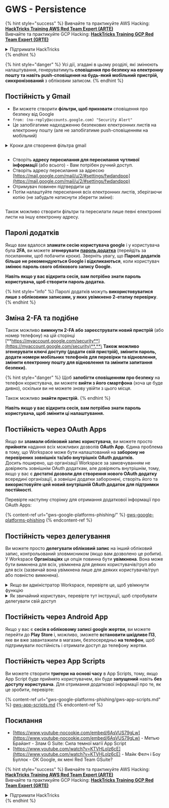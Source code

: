# GWS - Persistence

{% hint style="success" %}
Вивчайте та практикуйте AWS Hacking:<img src="../../.gitbook/assets/image.png" alt="" data-size="line">[**HackTricks Training AWS Red Team Expert (ARTE)**](https://training.hacktricks.xyz/courses/arte)<img src="../../.gitbook/assets/image.png" alt="" data-size="line">\
Вивчайте та практикуйте GCP Hacking: <img src="../../.gitbook/assets/image (2).png" alt="" data-size="line">[**HackTricks Training GCP Red Team Expert (GRTE)**<img src="../../.gitbook/assets/image (2).png" alt="" data-size="line">](https://training.hacktricks.xyz/courses/grte)

<details>

<summary>Підтримати HackTricks</summary>

* Перевірте [**плани підписки**](https://github.com/sponsors/carlospolop)!
* **Приєднуйтесь до** 💬 [**групи Discord**](https://discord.gg/hRep4RUj7f) або [**групи Telegram**](https://t.me/peass) або **слідкуйте** за нами в **Twitter** 🐦 [**@hacktricks\_live**](https://twitter.com/hacktricks\_live)**.**
* **Діліться хакерськими трюками, надсилаючи PR до** [**HackTricks**](https://github.com/carlospolop/hacktricks) та [**HackTricks Cloud**](https://github.com/carlospolop/hacktricks-cloud) репозиторіїв на GitHub.

</details>
{% endhint %}

{% hint style="danger" %}
Усі дії, згадані в цьому розділі, які змінюють налаштування, генеруватимуть **сповіщення про безпеку на електронну пошту та навіть push-сповіщення на будь-який мобільний пристрій, синхронізований** з обліковим записом.
{% endhint %}

## **Постійність у Gmail**

* Ви можете створити **фільтри, щоб приховати** сповіщення про безпеку від Google
* `from: (no-reply@accounts.google.com) "Security Alert"`
* Це запобігатиме надходженню безпекових електронних листів на електронну пошту (але не запобігатиме push-сповіщенням на мобільний)

<details>

<summary>Кроки для створення фільтра gmail</summary>

(Інструкції з [**тут**](https://support.google.com/mail/answer/6579))

1. Відкрийте [Gmail](https://mail.google.com/).
2. У полі пошуку вгорі натисніть Показати параметри пошуку ![photos tune](https://lh3.googleusercontent.com/cD6YR\_YvqXqNKxrWn2NAWkV6tjJtg8vfvqijKT1\_9zVCrl2sAx9jROKhLqiHo2ZDYTE=w36).
3. Введіть свої критерії пошуку. Якщо ви хочете перевірити, чи правильно працює ваш пошук, подивіться, які електронні листи з'являються, натиснувши **Пошук**.
4. У нижній частині вікна пошуку натисніть **Створити фільтр**.
5. Виберіть, що ви хочете, щоб фільтр робив.
6. Натисніть **Створити фільтр**.

Перевірте свій поточний фільтр (щоб видалити їх) за адресою [https://mail.google.com/mail/u/0/#settings/filters](https://mail.google.com/mail/u/0/#settings/filters)

</details>

<figure><img src="../../.gitbook/assets/image (331).png" alt=""><figcaption></figcaption></figure>

* Створіть **адресу пересилання для пересилання чутливої інформації** (або всього) - Вам потрібен ручний доступ.
* Створіть адресу пересилання за адресою [https://mail.google.com/mail/u/2/#settings/fwdandpop](https://mail.google.com/mail/u/2/#settings/fwdandpop)
* Отримувач повинен підтвердити це
* Потім налаштуйте пересилання всіх електронних листів, зберігаючи копію (не забудьте натиснути зберегти зміни):

<figure><img src="../../.gitbook/assets/image (332).png" alt=""><figcaption></figcaption></figure>

Також можливо створити фільтри та пересилати лише певні електронні листи на іншу електронну адресу.

## Паролі додатків

Якщо вам вдалося **зламати сесію користувача google** і у користувача була **2FA**, ви можете **згенерувати** [**пароль додатка**](https://support.google.com/accounts/answer/185833?hl=en) (перейдіть за посиланням, щоб побачити кроки). Зверніть увагу, що **Паролі додатків більше не рекомендуються Google і відкликаються**, коли користувач **змінює пароль свого облікового запису Google.**

**Навіть якщо у вас відкрита сесія, вам потрібно знати пароль користувача, щоб створити пароль додатка.**

{% hint style="info" %}
Паролі додатків можуть **використовуватися лише з обліковими записами, у яких увімкнено 2-етапну перевірку**.
{% endhint %}

## Зміна 2-FA та подібне

Також можливо **вимкнути 2-FA або зареєструвати новий пристрій** (або номер телефону) на цій сторінці [**https://myaccount.google.com/security**](https://myaccount.google.com/security)**.**\
**Також можливо згенерувати ключі доступу (додати свій пристрій), змінити пароль, додати номери мобільних телефонів для перевірки та відновлення, змінити електронну пошту для відновлення та змінити запитання безпеки).**

{% hint style="danger" %}
Щоб **запобігти сповіщенням про безпеку** на телефон користувача, ви можете **вийти з його смартфона** (хоча це буде дивно), оскільки ви не можете знову увійти з цього місця.

Також можливо **знайти пристрій.**
{% endhint %}

**Навіть якщо у вас відкрита сесія, вам потрібно знати пароль користувача, щоб змінити ці налаштування.**

## Постійність через OAuth Apps

Якщо ви **зламали обліковий запис користувача**, ви можете просто **прийняти** надання всіх можливих дозволів **OAuth App**. Єдина проблема в тому, що Workspace може бути налаштований на **заборону не перевірених зовнішніх та/або внутрішніх OAuth додатків.**\
Досить поширено, що організації Workspace за замовчуванням не довіряють зовнішнім OAuth додаткам, але довіряють внутрішнім, тому, якщо у вас є **достатні дозволи для створення нового OAuth додатку** всередині організації, а зовнішні додатки заборонені, створіть його та **використовуйте цей новий внутрішній OAuth додаток для підтримки постійності**.

Перевірте наступну сторінку для отримання додаткової інформації про OAuth Apps:

{% content-ref url="gws-google-platforms-phishing/" %}
[gws-google-platforms-phishing](gws-google-platforms-phishing/)
{% endcontent-ref %}

## Постійність через делегування

Ви можете просто **делегувати обліковий запис** на інший обліковий запис, контрольований зловмисником (якщо вам дозволено це робити). У Workspace **Організаціях** ця опція повинна бути **увімкнена**. Вона може бути вимкнена для всіх, увімкнена для деяких користувачів/груп або для всіх (зазвичай вона увімкнена лише для деяких користувачів/груп або повністю вимкнена).

<details>

<summary>Якщо ви адміністратор Workspace, перевірте це, щоб увімкнути функцію</summary>

(Інформація [скопійована з документації](https://support.google.com/a/answer/7223765))

Як адміністратор вашої організації (наприклад, вашої роботи або школи), ви контролюєте, чи можуть користувачі делегувати доступ до свого облікового запису Gmail. Ви можете дозволити всім мати можливість делегувати свій обліковий запис. Або лише дозволити людям з певних відділів налаштувати делегування. Наприклад, ви можете:

* Додати адміністративного асистента як делегата на свій обліковий запис Gmail, щоб вони могли читати та надсилати електронні листи від вашого імені.
* Додати групу, таку як ваш відділ продажів, у Групи як делегата, щоб надати всім доступ до одного облікового запису Gmail.

Користувачі можуть делегувати доступ лише іншому користувачу в тій же організації, незалежно від їх домену чи організаційної одиниці.

#### Обмеження та обмеження делегування

* **Дозволити користувачам надавати доступ до своєї поштової скриньки Google групі** опція: Щоб використовувати цю опцію, вона повинна бути увімкнена для ОУ делегованого облікового запису та для кожного члена групи ОУ. Члени групи, які належать до ОУ без увімкненої цієї опції, не можуть отримати доступ до делегованого облікового запису.
* При звичайному використанні 40 делегованих користувачів можуть отримати доступ до облікового запису Gmail одночасно. Вище середнього використання одним або кількома делегатами може зменшити цю кількість.
* Автоматизовані процеси, які часто отримують доступ до Gmail, також можуть зменшити кількість делегатів, які можуть отримати доступ до облікового запису одночасно. Ці процеси включають API або розширення браузера, які часто отримують доступ до Gmail.
* Один обліковий запис Gmail підтримує до 1,000 унікальних делегатів. Група в Групах вважається одним делегатом у межах ліміту.
* Делегування не збільшує ліміти для облікового запису Gmail. Облікові записи Gmail з делегованими користувачами мають стандартні ліміти та політики облікового запису Gmail. Для отримання додаткової інформації відвідайте [Ліміти та політики Gmail](https://support.google.com/a/topic/28609).

#### Крок 1: Увімкніть делегування Gmail для своїх користувачів

**Перед початком:** Щоб застосувати налаштування для певних користувачів, помістіть їхні облікові записи в [організаційну одиницю](https://support.google.com/a/topic/1227584).

1.  [Увійдіть](https://admin.google.com/) до своєї [консолі адміністратора Google](https://support.google.com/a/answer/182076).

Увійдіть, використовуючи _обліковий запис адміністратора_, а не свій поточний обліковий запис CarlosPolop@gmail.com
2. У консолі адміністратора перейдіть до Меню ![](https://storage.googleapis.com/support-kms-prod/JxKYG9DqcsormHflJJ8Z8bHuyVI5YheC0lAp)![і потім](https://storage.googleapis.com/support-kms-prod/Th2Tx0uwPMOhsMPn7nRXMUo3vs6J0pto2DTn)![](https://storage.googleapis.com/support-kms-prod/ocGtUSENh4QebLpvZcmLcNRZyaTBcolMRSyl) **Додатки**![і потім](https://storage.googleapis.com/support-kms-prod/Th2Tx0uwPMOhsMPn7nRXMUo3vs6J0pto2DTn)**Google Workspace**![і потім](https://storage.googleapis.com/support-kms-prod/Th2Tx0uwPMOhsMPn7nRXMUo3vs6J0pto2DTn)**Gmail**![і потім](https://storage.googleapis.com/support-kms-prod/Th2Tx0uwPMOhsMPn7nRXMUo3vs6J0pto2DTn)**Налаштування користувача**.
3. Щоб застосувати налаштування для всіх, залиште вибраною верхню організаційну одиницю. В іншому випадку виберіть дочірню [організаційну одиницю](https://support.google.com/a/topic/1227584).
4. Натисніть **Делегування пошти**.
5. Поставте галочку в полі **Дозволити користувачам делегувати доступ до своєї поштової скриньки іншим користувачам у домені**.
6. (Необов'язково) Щоб дозволити користувачам вказати, яка інформація про відправника включена в делеговані повідомлення, поставте галочку в полі **Дозволити користувачам налаштувати це налаштування**.
7. Виберіть опцію для стандартної інформації про відправника, яка включена в повідомлення, надіслані делегатами:
* **Показати власника облікового запису та делегата, який надіслав електронний лист**—Повідомлення включають адреси електронної пошти власника облікового запису Gmail та делегата.
* **Показати лише власника облікового запису**—Повідомлення включають адресу електронної пошти лише власника облікового запису Gmail. Адреса електронної пошти делегата не включена.
8. (Необов'язково) Щоб дозволити користувачам додати групу в Групи як делегата, поставте галочку в полі **Дозволити користувачам надавати доступ до своєї поштової скриньки Google групі**.
9. Натисніть **Зберегти**. Якщо ви налаштували дочірню організаційну одиницю, ви можете **успадкувати** або **перезаписати** налаштування батьківської організаційної одиниці.
10. (Необов'язково) Щоб увімкнути делегування Gmail для інших організаційних одиниць, повторіть кроки 3–9.

Зміни можуть зайняти до 24 годин, але зазвичай відбуваються швидше. [Дізнайтеся більше](https://support.google.com/a/answer/7514107)

#### Крок 2: Нехай користувачі налаштують делегатів для своїх облікових записів

Після того, як ви увімкнете делегування, ваші користувачі переходять до налаштувань Gmail, щоб призначити делегатів. Делегати можуть читати, надсилати та отримувати повідомлення від імені користувача.

Для отримання додаткової інформації направте користувачів до [Делегування та співпраця в електронній пошті](https://support.google.com/a/users/answer/138350).

</details>

<details>

<summary>Як звичайний користувач, перевірте тут інструкції, щоб спробувати делегувати свій доступ</summary>

(Інформація скопійована [**з документації**](https://support.google.com/mail/answer/138350))

Ви можете додати до 10 делегатів.

Якщо ви використовуєте Gmail через свою роботу, школу або іншу організацію:

* Ви можете додати до 1000 делегатів у межах вашої організації.
* При звичайному використанні 40 делегатів можуть отримати доступ до облікового запису Gmail одночасно.
* Якщо ви використовуєте автоматизовані процеси, такі як API або розширення браузера, кілька делегатів можуть отримати доступ до облікового запису Gmail одночасно.

1. На своєму комп'ютері відкрийте [Gmail](https://mail.google.com/). Ви не можете додати делегатів з програми Gmail.
2. У правому верхньому куті натисніть Налаштування ![Settings](https://lh3.googleusercontent.com/p3J-ZSPOLtuBBR\_ofWTFDfdgAYQgi8mR5c76ie8XQ2wjegk7-yyU5zdRVHKybQgUlQ=w36-h36) ![і потім](https://lh3.googleusercontent.com/3\_l97rr0GvhSP2XV5OoCkV2ZDTIisAOczrSdzNCBxhIKWrjXjHucxNwocghoUa39gw=w36-h36) **Переглянути всі налаштування**.
3. Натисніть вкладку **Облікові записи та імпорт** або **Облікові записи**.
4. У розділі "Надати доступ до свого облікового запису" натисніть **Додати інший обліковий запис**. Якщо ви використовуєте Gmail через свою роботу або школу, ваша організація може обмежити делегування електронної пошти. Якщо ви не бачите цього налаштування, зв'яжіться з адміністратором.
* Якщо ви не бачите "Надати доступ до свого облікового запису", то це обмежено.
5. Введіть адресу електронної пошти особи, яку ви хочете додати. Якщо ви використовуєте Gmail через свою роботу, школу або іншу організацію, і ваш адміністратор це дозволяє, ви можете ввести адресу електронної пошти групи. Ця група повинна мати той же домен, що й ваша організація. Зовнішнім членам групи відмовлено в доступі до делегування.\
\
**Важливо:** Якщо обліковий запис, який ви делегуєте, є новим обліковим записом або пароль був скинутий, адміністратор повинен вимкнути вимогу змінити пароль, коли ви вперше входите.

* [Дізнайтеся, як адміністратор може створити користувача](https://support.google.com/a/answer/33310).
* [Дізнайтеся, як адміністратор може скинути паролі](https://support.google.com/a/answer/33319).

6\. Натисніть **Наступний крок** ![і потім](https://lh3.googleusercontent.com/QbWcYKta5vh\_4-OgUeFmK-JOB0YgLLoGh69P478nE6mKdfpWQniiBabjF7FVoCVXI0g=h36) **Надіслати електронний лист для надання доступу**.

Людина, яку ви додали, отримає електронний лист з проханням підтвердити. Запрошення закінчується через тиждень.

Якщо ви додали групу, всі члени групи стануть делегатами без необхідності підтвердження.

Примітка: Може знадобитися до 24 годин, щоб делегування почало діяти.

</details>

## Постійність через Android App

Якщо у вас є **сесія в обліковому записі google жертви**, ви можете перейти до **Play Store** і, можливо, зможете **встановити шкідливе ПЗ**, яке ви вже завантажили в магазин, безпосередньо **на телефон**, щоб підтримувати постійність і отримати доступ до телефону жертви.

## **Постійність через** App Scripts

Ви можете створити **тригери на основі часу** в App Scripts, тому, якщо App Script буде прийнято користувачем, він буде **запущений** навіть **без доступу користувача**. Для отримання додаткової інформації про те, як це зробити, перевірте:

{% content-ref url="gws-google-platforms-phishing/gws-app-scripts.md" %}
[gws-app-scripts.md](gws-google-platforms-phishing/gws-app-scripts.md)
{% endcontent-ref %}

## Посилання

* [https://www.youtube-nocookie.com/embed/6AsVUS79gLw](https://www.youtube-nocookie.com/embed/6AsVUS79gLw) - Метью Брайант - Злам G Suite: Сила темної магії App Script
* [https://www.youtube.com/watch?v=KTVHLolz6cE](https://www.youtube.com/watch?v=KTVHLolz6cE) - Майк Фелч і Боу Буллок - ОК Google, як мені Red Team GSuite?

{% hint style="success" %}
Вивчайте та практикуйте AWS Hacking:<img src="../../.gitbook/assets/image.png" alt="" data-size="line">[**HackTricks Training AWS Red Team Expert (ARTE)**](https://training.hacktricks.xyz/courses/arte)<img src="../../.gitbook/assets/image.png" alt="" data-size="line">\
Вивчайте та практикуйте GCP Hacking: <img src="../../.gitbook/assets/image (2).png" alt="" data-size="line">[**HackTricks Training GCP Red Team Expert (GRTE)**<img src="../../.gitbook/assets/image (2).png" alt="" data-size="line">](https://training.hacktricks.xyz/courses/grte)

<details>

<summary>Підтримати HackTricks</summary>

* Перевірте [**плани підписки**](https://github.com/sponsors/carlospolop)!
* **Приєднуйтесь до** 💬 [**групи Discord**](https://discord.gg/hRep4RUj7f) або [**групи Telegram**](https://t.me/peass) або **слідкуйте** за нами в **Twitter** 🐦 [**@hacktricks\_live**](https://twitter.com/hacktricks\_live)**.**
* **Діліться хакерськими трюками, надсилаючи PR до** [**HackTricks**](https://github.com/carlospolop/hacktricks) та [**HackTricks Cloud**](https://github.com/carlospolop/hacktricks-cloud) репозиторіїв на GitHub.

</details>
{% endhint %}
